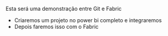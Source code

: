 Esta será uma demonstração entre Git e Fabric

- Criaremos um projeto no power bi completo e integraremos
- Depois faremos isso com o Fabric
